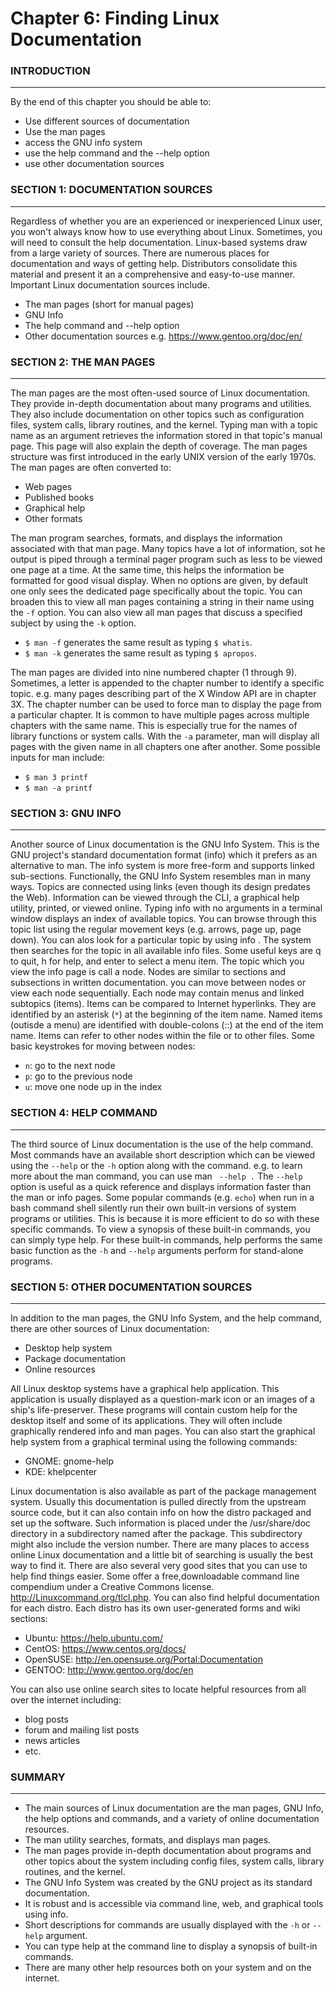 # Chapter 6: Finding Linux Documentation

### INTRODUCTION
___

By the end of this chapter you should be able to:
  * Use different sources of documentation
  * Use the man pages
  * access the GNU info system
  * use the help command and the --help option
  * use other documentation sources

### SECTION 1: DOCUMENTATION SOURCES
___

Regardless of whether you are an experienced or inexperienced Linux user, you won't always know how to use everything about Linux.
Sometimes, you will need to consult the help documentation.
Linux-based systems draw from a large variety of sources.
There are numerous places for documentation and ways of getting help.
Distributors consolidate this material and present it an a comprehensive and easy-to-use manner.
Important Linux documentation sources include.
  * The man pages (short for manual pages)
  * GNU Info
  * The help command and --help option
  * Other documentation sources e.g. https://www.gentoo.org/doc/en/

### SECTION 2: THE MAN PAGES
___

The man pages are the most often-used source of Linux documentation.
They provide in-depth documentation about many programs and utilities.
They also include documentation on other topics such as configuration files, system calls, library routines, and the kernel.
Typing man with a topic name as an argument retrieves the information stored in that topic's manual page.
This page will also explain the depth of coverage.
The man pages structure was first introduced in the early UNIX version of the early 1970s.
The man pages are often converted to:
  * Web pages
  * Published books
  * Graphical help
  * Other formats

The man program searches, formats, and displays the information associated with that man page.
Many topics have a lot of information, sot he output is piped through a terminal pager program such as less to be viewed one page at a time.
At the same time, this helps the information be formatted for good visual display.
When no options are given, by default one only sees the dedicated page specifically about the topic.
You can broaden this to view all man pages containing a string in their name using the ` -f ` option.
You can also view all man pages that discuss a specified subject by using the ` -k ` option.
  * ` $ man -f ` generates the same result as typing ` $ whatis `.
  * ` $ man -k ` generates the same result as typing ` $ apropos `.

The man pages are divided into nine numbered chapter (1 through 9).
Sometimes, a letter is appended to the chapter number to identify a specific topic.
e.g. many pages describing part of the X Window API are in chapter 3X.
The chapter number can be used to force man to display the page from a particular chapter.
It is common to have multiple pages across multiple chapters with the same name.
This is especially true for the names of library functions or system calls.
With the ` -a ` parameter, man will display all pages with the given name in all chapters one after another.
Some possible inputs for man include:
  * ` $ man 3 printf `
  * ` $ man -a printf `

### SECTION 3: GNU INFO
___

Another source of Linux documentation is the GNU Info System.
This is the GNU project's standard documentation format (info) which it prefers as an alternative to man.
The info system is more free-form and supports linked sub-sections.
Functionally, the GNU Info System resembles man in many ways.
Topics are connected using links (even though its design predates the Web).
Information can be viewed through the CLI, a graphical help utility, printed, or viewed online.
Typing info with no arguments in a terminal window displays an index of available topics.
You can browse through this topic list using the regular movement keys (e.g. arrows, page up, page down).
You can alos look for a particular topic by using info <topic name>.
The system then searches for the topic in all available info files.
Some useful keys are q to quit, h for help, and enter to select a menu item.
The topic which you view the info page is call a node.
Nodes are similar to sections and subsections in written documentation.
you can move between nodes or view each node sequentially.
Each node may contain menus and linked subtopics (items).
Items can be compared to Internet hyperlinks.
They are identified by an asterisk (` * `) at the beginning of the item name.
Named items (outisde a menu) are identified with double-colons (::) at the end of the item name.
Items can refer to other nodes within the file or to other files.
Some basic keystrokes for moving between nodes:
  * ` n `: go to the next node
  * ` p `: go to the previous node
  * ` u `: move one node up in the index

### SECTION 4: HELP COMMAND
___

The third source of Linux documentation is the use of the help command.
Most commands have an available short description which can be viewed using the ` --help ` or the ` -h ` option along with the command.
e.g. to learn more about the man command, you can use man ` --help .`
The ` --help ` option is useful as a quick reference and displays information faster than the man or info pages.
Some popular commands (e.g. ` echo `) when run in a bash command shell silently run their own built-in versions of system programs or utilities.
This is because it is more efficient to do so with these specific commands.
To view a synopsis of these built-in commands, you can simply type help.
For these built-in commands, help performs the same basic function as the ` -h ` and ` --help ` arguments perform for stand-alone programs.

### SECTION 5: OTHER DOCUMENTATION SOURCES
___

In addition to the man pages, the GNU Info System, and the help command, there are other sources of Linux documentation:
  * Desktop help system
  * Package documentation
  * Online resources

All Linux desktop systems have a graphical help application.
This application is usually displayed as a question-mark icon or an images of a ship's life-preserver.
These programs will contain custom help for the desktop itself and some of its applications.
They will often include graphically rendered info and man pages.
You can also start the graphical help system from a graphical terminal using the following commands:
  * GNOME: gnome-help
  * KDE: khelpcenter

Linux documentation is also available as part of the package management system.
Usually this documentation is pulled directly from the upstream source code, but it can also contain info on how the distro packaged and set up the software.
Such information is placed under the /usr/share/doc directory in a subdirectory named after the package.
This subdirectory might also include the version number.
There are many places to access online Linux documentation and a little bit of searching is usually the best way to find it.
There are also several very good sites that you can use to help find things easier.
Some offer a free,downloadable command line compendium under a Creative Commons license.
http://Linuxcommand.org/tlcl.php.
You can also find helpful documentation for each distro.
Each distro has its own user-generated forms and wiki sections:
  * Ubuntu: https://help.ubuntu.com/
  * CentOS: https://www.centos.org/docs/
  * OpenSUSE: http://en.opensuse.org/Portal:Documentation
  * GENTOO: http://www.gentoo.org/doc/en

You can also use online search sites to locate helpful resources from all over the internet including:
  * blog posts
  * forum and mailing list posts
  * news articles
  * etc.

### SUMMARY
___

  * The main sources of Linux documentation are the man pages, GNU Info, the help options and commands, and a variety of online documentation resources.
  * The man utility searches, formats, and displays man pages.
  * The man pages provide in-depth documentation about programs and other topics about the system including config files, system calls, library routines, and the kernel.
  * The GNU Info System was created by the GNU project as its standard documentation.
  * It is robust and is accessible via command line, web, and graphical tools using info.
  * Short descriptions for commands are usually displayed with the ` -h ` or ` --help ` argument.
  * You can type help at the command line to display a synopsis of built-in commands.
  * There are many other help resources both on your system and on the internet.
